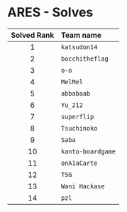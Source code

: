 # ARES - Solves
| Solved Rank | Team name |
|:-----------:|:----------|
| 1 | `katsudon14` |
| 2 | `bocchitheflag` |
| 3 | `o-o` |
| 4 | `MelMel` |
| 5 | `abbabaab` |
| 6 | `Yu_212` |
| 7 | `superflip` |
| 8 | `Tsuchinoko` |
| 9 | `Saba` |
| 10 | `kanto-boardgame` |
| 11 | `onA1aCarte` |
| 12 | `TSG` |
| 13 | `Wani Hackase` |
| 14 | `pzl` |